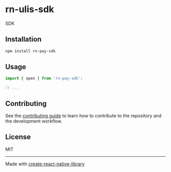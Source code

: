 # rn-ulis-sdk

SDK

## Installation

```sh
npm install rn-pay-sdk
```

## Usage

```js
import { open } from 'rn-pay-sdk';

// ...

```

## Contributing

See the [contributing guide](CONTRIBUTING.md) to learn how to contribute to the repository and the development workflow.

## License

MIT

---

Made with [create-react-native-library](https://github.com/callstack/react-native-builder-bob)
